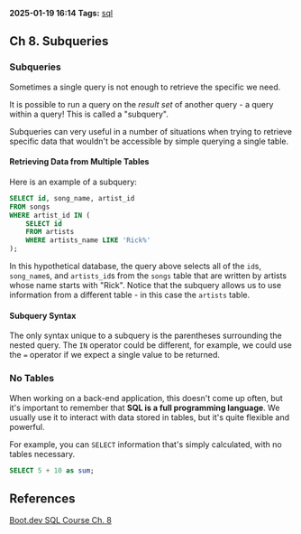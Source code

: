 **2025-01-19 16:14**
**Tags:** [sql](../2%20-%20tags/sql.md)

## Ch 8. Subqueries
### Subqueries
Sometimes a single query is not enough to retrieve the specific we need.

It is possible to run a query on the *result set* of another query - a query within a query! This is called a "subquery".

Subqueries can very useful in a number of situations when trying to retrieve specific data that wouldn't be accessible by simple querying a single table.

#### Retrieving Data from Multiple Tables
Here is an example of a subquery:

```sql
SELECT id, song_name, artist_id
FROM songs
WHERE artist_id IN (
	SELECT id
	FROM artists
	WHERE artists_name LIKE 'Rick%'
);
```

In this hypothetical database, the query above selects all of the `id`s, `song_name`s, and `artists_id`s from the `songs` table that are written by artists whose name starts with "Rick". Notice that the subquery allows us to use information from a different table - in this case the `artists` table.

#### Subquery Syntax
The only syntax unique to a subquery is the parentheses surrounding the nested query. The `IN` operator could be different, for example, we could use the `=` operator if we expect a single value to be returned.

### No Tables
When working on a back-end application, this doesn't come up often, but it's important to remember that **SQL is a full programming language**. We usually use it to interact with data stored in tables, but it's quite flexible and powerful.

For example, you can `SELECT` information that's simply calculated, with no tables necessary.

```sql
SELECT 5 + 10 as sum;
```

## References
[Boot.dev SQL Course Ch. 8](https://www.boot.dev/lessons/8df8034e-3032-4f31-b0e7-58f55c5bce51)